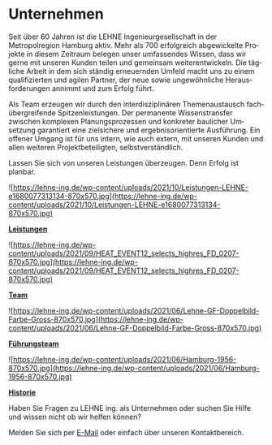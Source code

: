# Unternehmen

Seit über 60 Jahren ist die LEHNE 
Ingenieurgesellschaft in der Metropolregion Hamburg aktiv. Mehr als 700 
erfolg­reich abge­wickelte Pro­jekte in diesem Zeitraum belegen unser 
um­fassen­des Wissen, dass wir gerne mit unseren Kunden teilen und 
gemein­sam weiter­ent­wickeln. Die täg­liche Arbeit in dem sich ständig 
er­neuern­den Um­feld macht uns zu einem qua­li­fi­zier­ten und agilen 
Part­ner, der neue sowie un­ge­wöhn­liche Heraus­forde­run­gen an­nimmt 
und zum Erfolg führt.

Als Team er­zeu­gen wir durch den 
inter­dis­zi­pli­nären Themen­aus­tausch fach­über­gre­ifende 
Spitzen­leistungen. Der per­ma­nente Wissens­trans­fer zwischen 
kom­plexen Pla­nungs­pro­zessen und kon­kre­ter bau­li­cher Um­setzung 
ga­ran­tiert eine ziel­sichere und er­geb­nisorien­tierte Aus­füh­rung. 
Ein offener Um­gang ist für uns intern, wie auch extern, mit unseren 
Kunden und allen wei­te­ren Pro­jekt­be­teilig­ten, 
selbst­ver­ständ­lich.

Lassen Sie sich von unseren Leistungen über­zeu­gen. Denn Erfolg ist planbar.

![https://lehne-ing.de/wp-content/uploads/2021/10/Leistungen-LEHNE-e1680077313134-870x570.jpg](https://lehne-ing.de/wp-content/uploads/2021/10/Leistungen-LEHNE-e1680077313134-870x570.jpg)

**[Leistungen](https://lehne-ing.de/leistungen/)**

![https://lehne-ing.de/wp-content/uploads/2021/09/HEAT_EVENT12_selects_highres_FD_0207-870x570.jpg](https://lehne-ing.de/wp-content/uploads/2021/09/HEAT_EVENT12_selects_highres_FD_0207-870x570.jpg)

**[Team](https://lehne-ing.de/unser-team/)**

![https://lehne-ing.de/wp-content/uploads/2021/06/Lehne-GF-Doppelbild-Farbe-Gross-870x570.jpg](https://lehne-ing.de/wp-content/uploads/2021/06/Lehne-GF-Doppelbild-Farbe-Gross-870x570.jpg)

**[Führungsteam](https://lehne-ing.de/management/)**

![https://lehne-ing.de/wp-content/uploads/2021/06/Hamburg-1956-870x570.jpg](https://lehne-ing.de/wp-content/uploads/2021/06/Hamburg-1956-870x570.jpg)

**[Historie](https://lehne-ing.de/historie/)**

Haben Sie Fragen zu LEHNE ing. als Unternehmen oder suchen Sie Hilfe und wissen nicht ob wir helfen können?

Melden Sie sich per [E-Mail](mailto:info@lehne-ing.de) oder einfach über unseren Kontaktbereich.